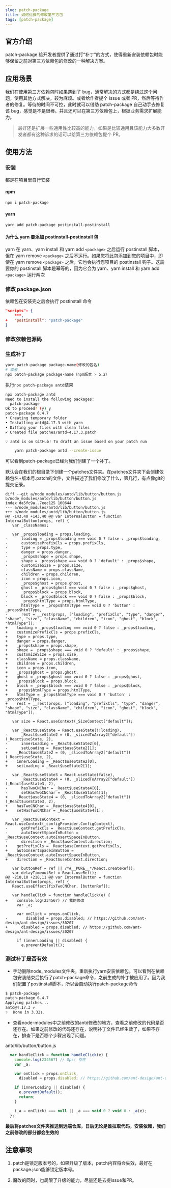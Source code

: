 ```yaml
---
slug: patch-package
title: 如何优雅的修改第三方包
tags: [patch-package]
---
```


## 官方介绍

patch-package 给开发者提供了通过打“补丁”的方式，使得重新安装依赖包时能够保留之前对第三方依赖包的修改的一种解决方案。

## 应用场景

我们在使用第三方依赖包时如果遇到了 bug，通常解决的方式都是绕过这个问题，使用其他方式解决，较为麻烦。或者给作者提个 issue 或者 PR，然后等待作者的修复。等待的时间不可控，此时就可以借助 patch-package 自己动手去修复该 bug，感觉是不是很棒。并且还可以在第三方依赖包上，根据业务需求扩展能力。

> 最好还是扩展一些通用性比较高的能力，如果是比较通用且该能力大多数开发者都有这种诉求的话可以给第三方依赖包提个 PR。

## 使用方法

### 安装

都是在项目里自行安装

#### npm

```bash
npm i patch-package
```

#### yarn

```bash
yarn add patch-package postinstall-postinstall
```

#### 为什么 yarn 要添加 postinstall-postinstall 包

yarn 在 yarn、yarn install 和 yarn add `<package>` 之后运行 postinstall 脚本，但在 yarn remove `<package>` 之后不运行。如果您将此包添加到您的项目中，即使在 yarn remove `<package>` 之后，它也会执行您项目的 postinstall 钩子。这需要你的 postinstall 脚本是幂等的，因为它会为 yarn、yarn install 和 yarn add `<package>` 运行两次

### 修改 package.json

依赖包在安装完之后会执行 postinstall 命令

```json
"scripts": {
    ***,
+   "postinstall": "patch-package"
}
```

### 修改依赖包源码

### 生成补丁

```bash
yarn patch-package package-name(修改的包名)
# 或者
npx patch-package package-name（npm版本 > 5.2）
```

执行`npx patch-package antd`结果

```bash
npx patch-package antd
Need to install the following packages:
  patch-package
Ok to proceed? (y) y
patch-package 6.4.7
• Creating temporary folder
• Installing antd@4.17.3 with yarn
• Diffing your files with clean files
✔ Created file patches/antd+4.17.3.patch

💡 antd is on GitHub! To draft an issue based on your patch run

    yarn patch-package antd --create-issue

```
可以看到patch-package已经为我们创建了一个补丁。

默认会在我们的根目录下创建一个patches文件夹。在patches文件夹下会创建依赖包名+版本号.patch的文件，文件描述了我们修改了什么，第几行，有点像git的提交记录。

```text
diff --git a/node_modules/antd/lib/button/button.js b/node_modules/antd/lib/button/button.js
index da5fc9a..7eec125 100644
--- a/node_modules/antd/lib/button/button.js
+++ b/node_modules/antd/lib/button/button.js
@@ -143,40 +143,40 @@ var InternalButton = function InternalButton(props, ref) {
   var _classNames;
 
   var _props$loading = props.loading,
-      loading = _props$loading === void 0 ? false : _props$loading,
-      customizePrefixCls = props.prefixCls,
-      type = props.type,
-      danger = props.danger,
-      _props$shape = props.shape,
-      shape = _props$shape === void 0 ? 'default' : _props$shape,
-      customizeSize = props.size,
-      className = props.className,
-      children = props.children,
-      icon = props.icon,
-      _props$ghost = props.ghost,
-      ghost = _props$ghost === void 0 ? false : _props$ghost,
-      _props$block = props.block,
-      block = _props$block === void 0 ? false : _props$block,
-      _props$htmlType = props.htmlType,
-      htmlType = _props$htmlType === void 0 ? 'button' : _props$htmlType,
-      rest = __rest(props, ["loading", "prefixCls", "type", "danger", "shape", "size", "className", "children", "icon", "ghost", "block", "htmlType"]);
+    loading = _props$loading === void 0 ? false : _props$loading,
+    customizePrefixCls = props.prefixCls,
+    type = props.type,
+    danger = props.danger,
+    _props$shape = props.shape,
+    shape = _props$shape === void 0 ? 'default' : _props$shape,
+    customizeSize = props.size,
+    className = props.className,
+    children = props.children,
+    icon = props.icon,
+    _props$ghost = props.ghost,
+    ghost = _props$ghost === void 0 ? false : _props$ghost,
+    _props$block = props.block,
+    block = _props$block === void 0 ? false : _props$block,
+    _props$htmlType = props.htmlType,
+    htmlType = _props$htmlType === void 0 ? 'button' : _props$htmlType,
+    rest = __rest(props, ["loading", "prefixCls", "type", "danger", "shape", "size", "className", "children", "icon", "ghost", "block", "htmlType"]);
 
   var size = React.useContext(_SizeContext["default"]);
 
   var _React$useState = React.useState(!!loading),
-      _React$useState2 = (0, _slicedToArray2["default"])(_React$useState, 2),
-      innerLoading = _React$useState2[0],
-      setLoading = _React$useState2[1];
+    _React$useState2 = (0, _slicedToArray2["default"])(_React$useState, 2),
+    innerLoading = _React$useState2[0],
+    setLoading = _React$useState2[1];
 
   var _React$useState3 = React.useState(false),
-      _React$useState4 = (0, _slicedToArray2["default"])(_React$useState3, 2),
-      hasTwoCNChar = _React$useState4[0],
-      setHasTwoCNChar = _React$useState4[1];
+    _React$useState4 = (0, _slicedToArray2["default"])(_React$useState3, 2),
+    hasTwoCNChar = _React$useState4[0],
+    setHasTwoCNChar = _React$useState4[1];
 
   var _React$useContext = React.useContext(_configProvider.ConfigContext),
-      getPrefixCls = _React$useContext.getPrefixCls,
-      autoInsertSpaceInButton = _React$useContext.autoInsertSpaceInButton,
-      direction = _React$useContext.direction;
+    getPrefixCls = _React$useContext.getPrefixCls,
+    autoInsertSpaceInButton = _React$useContext.autoInsertSpaceInButton,
+    direction = _React$useContext.direction;
 
   var buttonRef = ref || /*#__PURE__*/React.createRef();
   var delayTimeoutRef = React.useRef();
@@ -218,10 +218,11 @@ var InternalButton = function InternalButton(props, ref) {
   React.useEffect(fixTwoCNChar, [buttonRef]);
 
   var handleClick = function handleClick(e) {
+    console.log(234567) // 我的修改
     var _a;
 
     var onClick = props.onClick,
-        disabled = props.disabled; // https://github.com/ant-design/ant-design/issues/30207
+      disabled = props.disabled; // https://github.com/ant-design/ant-design/issues/30207
 
     if (innerLoading || disabled) {
       e.preventDefault();
```
### 测试补丁是否有效

- 手动删除node_modules文件夹，重新执行yarn安装依赖包。可以看到在依赖包安装结束后执行了patch-package命令，之前生成的补丁被应用了。因为我们配置了postinstall脚本，所以会自动执行patch-package命令

```bash
$ patch-package
patch-package 6.4.7
Applying patches...
antd@4.17.3 ✔
✨  Done in 3.32s.
```

- 查看node-modules中之前修改的antd修改的地方，查看之前修改的代码是否还存在。如果之前修改的代码还存在，说明补丁文件已经生效了，如果不存在，排查下是否哪个步骤出现了问题。

antd/lib/button/button.js

```javascript
  var handleClick = function handleClick(e) {
    console.log(234567) // Ops! 存在
    var _a;

    var onClick = props.onClick,
      disabled = props.disabled; // https://github.com/ant-design/ant-design/issues/30207

    if (innerLoading || disabled) {
      e.preventDefault();
      return;
    }

    (_a = onClick) === null || _a === void 0 ? void 0 : _a(e);
  };
```

**最后将patches文件夹推送到远端仓库，日后无论是谁拉取代码，安装依赖，我们之前修改的部分都会生效的**

## 注意事项

1. patch是锁定版本号的，如果升级了版本，patch内容将会失效，最好在package.json能够锁定版本号。

2. 魔改的同时，也局限了升级的能力，尽量还是去提issue和PR。